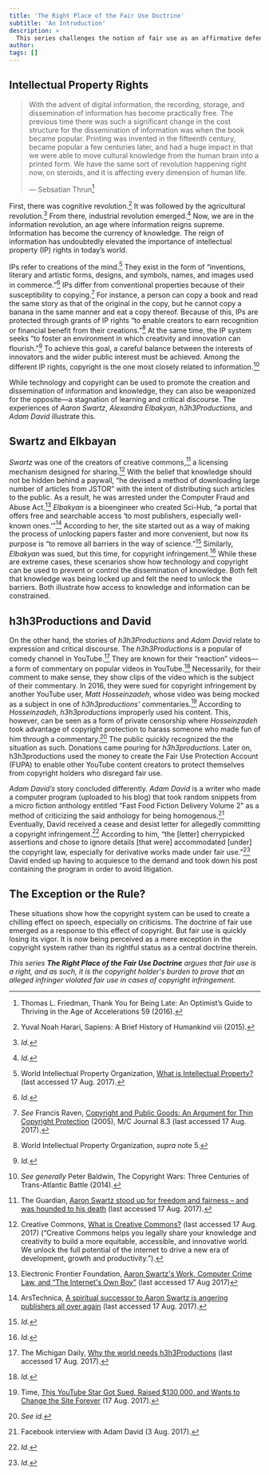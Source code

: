 ```yaml
---
title: 'The Right Place of the Fair Use Doctrine'
subtitle: 'An Introduction'
description: >
  This series challenges the notion of fair use as an affirmative defense. Such treatment not only runs contrary to the language of the law, it is also repugnant to the historical and Constitutional objective of copyright—to promote the diffusion of knowledge for the benefit of the public. To restore the balance, fair use and infringement must be viewed as two sides of the same coin. It is therefore impossible to determine infringement without inquiring into the possibility of fair use.
author:
tags: []
---
```

## Intellectual Property Rights
> With the advent of digital information, the recording, storage, and dissemination of information has become practically free. The previous time there was such a significant change in the cost structure for the dissemination of information was when the book became popular. Printing was invented in the fifteenth century, became popular a few centuries later, and had a huge impact in that we were able to move cultural knowledge from the human brain into a printed form. We have the same sort of revolution happening right now, on steroids, and it is affecting every dimension of human life. 
>
> — Sebsatian Thrun[^1]

First, there was cognitive revolution.[^2] It was followed by the agricultural revolution.[^3] From there, industrial revolution emerged.[^4] Now, we are in the information revolution, an age where information reigns supreme. Information has become the currency of knowledge. The reign of information has undoubtedly elevated the importance of intellectual property (IP) rights in today’s world.

<v-img src='information_age.svg' alt='Information Age'></v-img>

IPs refer to creations of the mind.[^5] They exist in the form of “inventions, literary and artistic forms, designs, and symbols, names, and images used in commerce.”[^6] IPs differ from conventional properties because of their susceptibility to copying.[^7] For instance, a person can copy a book and read the same story as that of the original in the copy, but he cannot copy a banana in the same manner and eat a copy thereof. Because of this, IPs are protected through grants of IP rights “to enable creators to earn recognition or financial benefit from their creations.”[^8] At the same time, the IP system seeks “to foster an environment in which creativity and innovation can flourish.”[^9] To achieve this goal, a careful balance between the interests of innovators and the wider public interest must be achieved. Among the different IP rights, copyright is the one most closely related to information.[^10] 

While technology and copyright can be used to promote the creation and dissemination of information and knowledge, they can also be weaponized for the opposite—a stagnation of learning and critical discourse. The experiences of _Aaron Swartz_, _Alexandra Elbakyan_, _h3h3Productions_, and _Adam David_ illustrate this.

## Swartz and Elkbayan
_Swartz_ was one of the creators of creative commons,[^11] a licensing mechanism designed for sharing.[^12] With the belief that knowledge should not be hidden behind a paywall, “he devised a method of downloading large number of articles from JSTOR” with the intent of distributing such articles to the public. As a result, he was arrested under the Computer Fraud and Abuse Act.[^13] _Elbakyan_ is a bioengineer who created Sci-Hub, “a portal that offers free and searchable access ‘to most publishers, especially well-known ones.’”[^14] According to her, the site started out as a way of making the process of unlocking papers faster and more convenient, but now its purpose is “to remove all barriers in the way of science.”[^15] Similarly, *Elbakyan* was sued, but this time, for copyright infringement.[^16] While these are extreme cases, these scenarios show how technology and copyright can be used to prevent or control the dissemination of knowledge. Both felt that knowledge was being locked up and felt the need to unlock the barriers. Both illustrate how access to knowledge and information can be constrained.

<v-img src='open_source.svg' alt='Open Source'></v-img>

## h3h3Productions and David 
On the other hand, the stories of *h3h3Productions* and *Adam David* relate to expression and critical discourse. The *h3h3Productions* is a popular of comedy channel in YouTube.[^17] They are known for their “reaction” videos—a form of commentary on popular videos in YouTube.[^18] Necessarily, for their comment to make sense, they show clips of the video which is the subject of their commentary. In 2016, they were sued for copyright infringement by another YouTube user, *Matt Hosseinzadeh*, whose video was being mocked as a subject in one of *h3h3productions’* commentaries.[^19] According to *Hosseinzadeh*, *h3h3productions* improperly used his content. This, however, can be seen as a form of private censorship where *Hosseinzadeh* took advantage of copyright protection to harass someone who made fun of him through a commentary.[^20] The public quickly recognized the the situation as such. Donations came pouring for *h3h3productions*. Later on, h3h3productions used the money to create the Fair Use Protection Account (FUPA) to enable other YouTube content creators to protect themselves from copyright holders who disregard fair use.

<v-img src='public_discussion.svg' alt='Public Discussion'></v-img>

*Adam David’s* story concluded differently. *Adam David* is a writer who made a computer program (uploaded to his blog) that took random snippets from a micro fiction anthology entitled “Fast Food Fiction Delivery Volume 2” as a method of criticizing the said anthology for being homogenous.[^21] Eventually, David received a cease and desist letter for allegedly committing a copyright infringement.[^22] According to him, “the [letter] cherrypicked assertions and chose to ignore details [that were] accommodated \[under\] the copyright law, especially for derivative works made under fair use.”[^23] David ended up having to acquiesce to the demand and took down his post containing the program in order to avoid litigation.

## The Exception or the Rule?

These situations show how the copyright system can be used to create a chilling effect on speech, especially on criticisms. The doctrine of fair use emerged as a response to this effect of copyright. But fair use is quickly losing its vigor. It is now being perceived as a mere exception in the copyright system rather than its rightful status as a central doctrine therein. 

*This series **The Right Place of the Fair Use Doctrine** argues that fair use is a right, and as such, it is the copyright holder's burden to prove that an alleged infringer violated fair use in cases of copyright infringement.* 

[^1]: Thomas L. Friedman, Thank You for Being Late: An Optimist’s Guide to Thriving in the Age of Accelerations 59 (2016).

[^2]: Yuval Noah Harari, Sapiens: A Brief History of Humankind viii (2015).

[^3]: *Id.*

[^4]: *Id.*

[^5]: World Intellectual Property Organization, [What is Intellectual Property?](www.wipo.int/about-ip/en) (last accessed 17 Aug. 2017).

[^6]: *Id.*

[^7]: *See* Francis Raven, [Copyright and Public Goods: An Argument for Thin Copyright Protection](http://journal.media-culture.org.au/0507/06-raven.php) (2005), M/C Journal 8.3 (last accessed 17 Aug. 2017).

[^8]: World Intellectual Property Organization, *supra* note 5.

[^9]: *Id.*

[^10]: *See generally* Peter Baldwin, The Copyright Wars: Three Centuries of Trans-Atlantic Battle (2014).

[^11]: The Guardian, [Aaron Swartz stood up for freedom and fairness – and was hounded to his death](https://www.theguardian.com/commentisfree/2015/feb/07/aaron-swartz-suicide-internets-own-boy) (last accessed 17 Aug. 2017).

[^12]: Creative Commons, [What is Creative Commons?](https://creativecommons.org/about) (last accessed 17 Aug. 2017) (“Creative Commons helps you legally share your knowledge and creativity to build a more equitable, accessible, and innovative world. We unlock the full potential of the internet to drive a new era of development, growth and productivity.”).

[^13]: Electronic Frontier Foundation, [Aaron Swartz's Work, Computer Crime Law, and “The Internet's Own Boy”](https://www.eff.org/deeplinks/2014/08/aaron-swarts-work-internets-own-boy) (last accessed 17 Aug 2017)

[^14]: ArsTechnica, [A spiritual successor to Aaron Swartz is angering publishers all over again](https://arstechnica.com/tech-policy/2016/04/a-spiritual-successor-to-aaron-swartz-is-angering-publishers-all-over-again) (last accessed 17 Aug. 2017).

[^15]: *Id.*

[^16]: *Id.*

[^17]: The Michigan Daily, [Why the world needs h3h3Productions](https://www.michigandaily.com/section/arts/b-side-why-world-needs-h3h3productions) (last accessed 17 Aug. 2017).

[^18]: *Id.*

[^19]: Time, [This YouTube Star Got Sued, Raised $130,000, and Wants to Change the Site Forever](http://time.com/4349864/ethan-klein-h3h3productions-fair-use-protection-account-fupa/) (17 Aug. 2017).

[^20]: *See id.*

[^21]: Facebook interview with Adam David (3 Aug. 2017).

[^22]: *Id.*

[^23]: *Id.*
